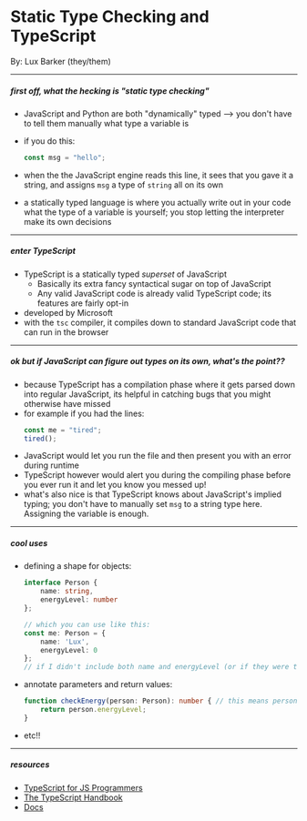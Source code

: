 # Static Type Checking and TypeScript

By: Lux Barker (they/them)

---

##### first off, what the hecking is "static type checking"

- JavaScript and Python are both "dynamically" typed --> you don't have to tell them manually what type a variable is
- if you do this:

	```js
	const msg = "hello";
	```

- when the the JavaScript engine reads this line, it sees that you gave it a string, and assigns `msg` a type of `string` all on its own
- a statically typed language is where you actually write out in your code what the type of a variable is yourself; you stop letting the interpreter make its own decisions

---

##### enter TypeScript

- TypeScript is a statically typed *superset* of JavaScript
	- Basically its extra fancy syntactical sugar on top of JavaScript
	- Any valid JavaScript code is already valid TypeScript code; its features are fairly opt-in
- developed by Microsoft
- with the `tsc` compiler, it compiles down to standard JavaScript code that can run in the browser

---

##### ok but if JavaScript can figure out types on its own, what's the point??

- because TypeScript has a compilation phase where it gets parsed down into regular JavaScript, its helpful in catching bugs that you might otherwise have missed
- for example if you had the lines:
	```js
	const me = "tired";
	tired();
	```
- JavaScript would let you run the file and then present you with an error during runtime
- TypeScript however would alert you during the compiling phase before you ever run it and let you know you messed up!
- what's also nice is that TypeScript knows about JavaScript's implied typing; you don't have to manually set `msg` to a string type here. Assigning the variable is enough.

---

##### cool uses

- defining a shape for objects:

	```ts
	interface Person {
		name: string,
		energyLevel: number
	};

	// which you can use like this:
	const me: Person = {
		name: 'Lux',
		energyLevel: 0
	};
	// if I didn't include both name and energyLevel (or if they were the wrong types), we'd get an error during compile
	```

- annotate parameters and return values:

	```ts
	function checkEnergy(person: Person): number { // this means person should be of type Person and the func should return a number!
		return person.energyLevel;
	}
	```
- etc!!

---

##### resources

- [TypeScript for JS Programmers](https://www.typescriptlang.org/docs/handbook/typescript-in-5-minutes.html)
- [The TypeScript Handbook](https://www.typescriptlang.org/docs/handbook/intro.html)
- [Docs](https://www.typescriptlang.org/docs/)